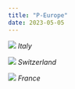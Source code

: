 ```yaml
---
title: "P-Europe"
date: 2023-05-05
---
```

![](files/P6202131-2.jpg)
*Italy*

![](files/P6232166.jpg)
*Switzerland*

![](files/P6282486.jpg)
*France*